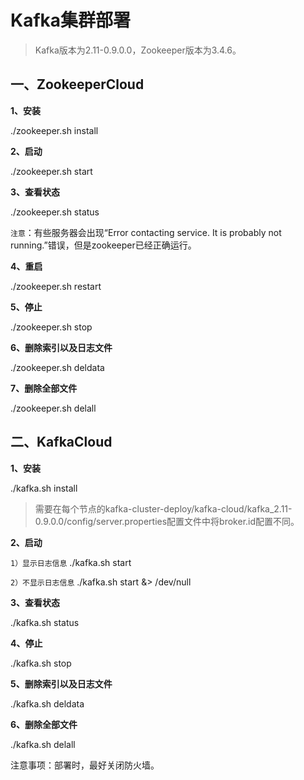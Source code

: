 
# Kafka集群部署

> Kafka版本为2.11-0.9.0.0，Zookeeper版本为3.4.6。

## 一、ZookeeperCloud

**1、安装**

./zookeeper.sh install

**2、启动**

./zookeeper.sh start

**3、查看状态**

./zookeeper.sh status

`注意`：有些服务器会出现“Error contacting service. It is probably not running.”错误，但是zookeeper已经正确运行。

**4、重启**

./zookeeper.sh restart

**5、停止**

./zookeeper.sh stop

**6、删除索引以及日志文件**

./zookeeper.sh deldata

**7、删除全部文件**

./zookeeper.sh delall


## 二、KafkaCloud

**1、安装**

./kafka.sh install

> 需要在每个节点的kafka-cluster-deploy/kafka-cloud/kafka_2.11-0.9.0.0/config/server.properties配置文件中将broker.id配置不同。

**2、启动**

`1）显示日志信息`
./kafka.sh start

`2）不显示日志信息`
./kafka.sh start &> /dev/null

**3、查看状态**

./kafka.sh status

**4、停止**

./kafka.sh stop

**5、删除索引以及日志文件**

./kafka.sh deldata

**6、删除全部文件**

./kafka.sh delall

注意事项：部署时，最好关闭防火墙。
